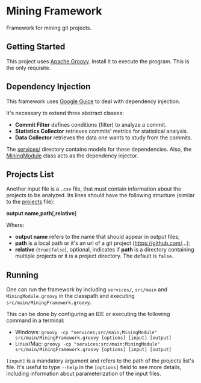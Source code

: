 # Mining Framework
Framework for mining git projects.

## Getting Started
This project uses [Apache Groovy](http://groovy-lang.org/). Install it to execute the program. This is the only requisite.

## Dependency Injection
This framework uses [Google Guice](https://github.com/spgroup/miningframework/blob/master/MiningModule.groovy) to deal with dependency injection.

It's necessary to extend three abstract classes:
* **Commit Filter** defines conditions (filter) to analyze a commit.
* **Statistics Collector** retrieves commits' metrics for statistical analysis.
* **Data Collector** retrieves the data one wants to study from the commits.

The [services/](https://github.com/spgroup/miningframework/tree/master/services) directory contains models for these dependencies. Also, the [MiningModule](https://github.com/spgroup/miningframework/blob/master/MiningModule.groovy) class acts as the dependency injector.

## Projects List
Another input file is a `.csv` file, that must contain information about the projects to be analyzed. Its lines should have the following structure (similar to the [projects](https://github.com/spgroup/miningframework/blob/master/projects.csv) file):

**output name**,**path**[,**relative**]

Where:
* **output name** refers to the name that should appear in output files;
* **path** is a local path or it's an url of a git project (https://github.com/...);
* **relative** (`true|false`), optional, indicates if **path** is a directory containing multiple projects or it is a project directory. The default is `false`.

## Running
One can run the framework by including `services/`, `src/main` and `MiningModule.groovy` in the classpath and executing `src/main/MiningFramework.groovy`.

This can be done by configuring an IDE or executing the following command in a terminal:
* Windows: `groovy -cp "services;src/main;MiningModule" src/main/MiningFramework.groovy [options] [input] [output]`
* Linux/Mac: `groovy -cp "services:src/main:MiningModule" src/main/MiningFramework.groovy [options] [input] [output]` 

`[input]` is a mandatory argument and refers to the path of the projects list's file. It's useful to type `--help` in the `[options]` field to see more details, including information about parameterization of the input files.


